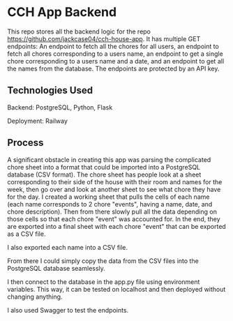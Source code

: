 # CCH App Backend

This repo stores all the backend logic for the repo https://github.com/jackcase04/cch-house-app. It has multiple  GET endpoints: An endpoint to fetch all the chores for all users, an endpoint to fetch all chores corresponding to a users name, an endpoint to get a single chore corresponding to a users name and a date, and an endpoint to get all the names from the database. The endpoints are protected by an API key.

## Technologies Used

Backend: PostgreSQL, Python, Flask

Deployment: Railway

## Process

A significant obstacle in creating this app was parsing the complicated chore sheet into a format that could be imported into a PostgreSQL database (CSV format). The chore sheet has people look at a sheet corresponding to their side of the house with their room and names for the week, then go over and look at another sheet to see what chore they have for the day. I created a working sheet that pulls the cells of each name (each name corresponds to 2 chore "events", having a name, date, and chore description). Then from there slowly pull all the data depending on those cells so that each chore "event" was accounted for. In the end, they are exported into a final sheet with each chore "event" that can be exported as a CSV file.

I also exported each name into a CSV file.

From there I could simply copy the data from the CSV files into the PostgreSQL database seamlessly.

I then connect to the database in the app.py file using environment variables. This way, it can be tested on localhost and then deployed without changing anything.

I also used Swagger to test the endpoints.
